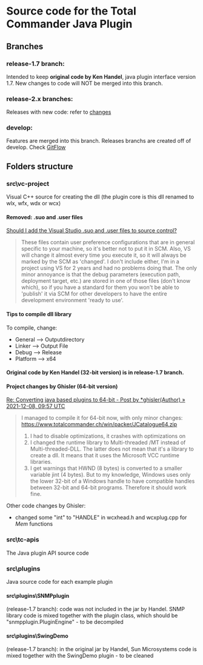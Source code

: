 
# Source code for the Total Commander Java Plugin

## Branches

### release-1.7 branch: 

Intended to keep **original code by Ken Handel**, java plugin interface version 1.7. New changes to code will NOT be merged into this branch.

### release-2.x branches:

Releases with new code: refer to [changes](../changes.md)

### develop:

Features are merged into this branch. Releases branchs are created off of develop. Check [GitFlow](https://datasift.github.io/gitflow/IntroducingGitFlow.html)

## Folders structure

### src\vc-project

Visual C++ source for creating the dll (the plugin core is this dll renamed to wlx, wfx, wdx or wcx)

#### Removed: .suo and .user files

[Should I add the Visual Studio .suo and .user files to source control?](https://stackoverflow.com/questions/72298/should-i-add-the-visual-studio-suo-and-user-files-to-source-control)


> These files contain user preference configurations that are in general specific to your machine, so it's better not to put it in SCM. Also, VS will change it almost every time you execute it, so it will always be marked by the SCM as 'changed'. I don't include either, I'm in a project using VS for 2 years and had no problems doing that. The only minor annoyance is that the debug parameters (execution path, deployment target, etc.) are stored in one of those files (don't know which), so if you have a standard for them you won't be able to 'publish' it via SCM for other developers to have the entire development environment 'ready to use'.

#### Tips to compile dll library

To compile, change:
- General -->	Outputdirectory
- Linker  --> Output File
- Debug --> Release
- Platform --> x64

#### Original code by Ken Handel (32-bit version) is in release-1.7 branch.

#### Project changes by Ghisler (64-bit version)

[Re: Converting java based plugins to 64-bit - Post by *ghisler(Author) » 2021-12-08, 09:57 UTC](https://www.ghisler.ch/board/viewtopic.php?p=408040#p408040)

>	I managed to compile it for 64-bit now, with only minor changes:
>	https://www.totalcommander.ch/win/packer/JCatalogue64.zip
>
>	1. I had to disable optimizations, it crashes with optimizations on
>	2. I changed the runtime library to Multi-threaded /MT instead of Multi-threaded-DLL. The latter does not mean that it's a library to create a dll. It means that it uses the Microsoft VCC runtime libraries.
>	3. I get warnings that HWND (8 bytes) is converted to a smaller variable jint (4 bytes). But to my knowledge, Windows uses only the lower 32-bit of a Windows handle to have compatible handles between 32-bit and 64-bit programs. Therefore it should work fine.
>

Other code changes by Ghisler:
- changed some "int" to "HANDLE" in wcxhead.h and wcxplug.cpp for *Mem* functions

### src\tc-apis

The Java plugin API source code

### src\plugins

Java source code for each example plugin

#### src\plugins\SNMPplugin 
(release-1.7 branch): code was not included in the jar by Handel. SNMP library code is mixed together with the plugin class, which should be "snmpplugin.PluginEngine" - to be decompiled

#### src\plugins\SwingDemo 
(release-1.7 branch): in the original jar by Handel, Sun Microsystems code is mixed together with the SwingDemo plugin - to be cleaned

